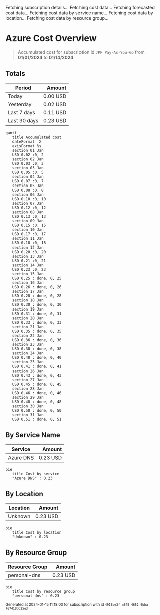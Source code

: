 Fetching subscription details...
Fetching cost data...
Fetching forecasted cost data...
Fetching cost data by service name...
Fetching cost data by location...
Fetching cost data by resource group...
# Azure Cost Overview

> Accumulated cost for subscription id `JPF Pay-As-You-Go` from **01/01/2024** to **01/14/2024**

## Totals

|Period|Amount|
|---|---:|
|Today|0.00 USD|
|Yesterday|0.02 USD|
|Last 7 days|0.11 USD|
|Last 30 days|0.23 USD|

```mermaid
gantt
   title Accumulated cost
   dateFormat  X
   axisFormat %s
   section 01 Jan
   USD 0.02 :0, 2
   section 02 Jan
   USD 0.03 :0, 3
   section 03 Jan
   USD 0.05 :0, 5
   section 04 Jan
   USD 0.07 :0, 7
   section 05 Jan
   USD 0.08 :0, 8
   section 06 Jan
   USD 0.10 :0, 10
   section 07 Jan
   USD 0.12 :0, 12
   section 08 Jan
   USD 0.13 :0, 13
   section 09 Jan
   USD 0.15 :0, 15
   section 10 Jan
   USD 0.17 :0, 17
   section 11 Jan
   USD 0.18 :0, 18
   section 12 Jan
   USD 0.20 :0, 20
   section 13 Jan
   USD 0.21 :0, 21
   section 14 Jan
   USD 0.23 :0, 23
   section 15 Jan
   USD 0.25 : done, 0, 25
   section 16 Jan
   USD 0.26 : done, 0, 26
   section 17 Jan
   USD 0.28 : done, 0, 28
   section 18 Jan
   USD 0.30 : done, 0, 30
   section 19 Jan
   USD 0.31 : done, 0, 31
   section 20 Jan
   USD 0.33 : done, 0, 33
   section 21 Jan
   USD 0.35 : done, 0, 35
   section 22 Jan
   USD 0.36 : done, 0, 36
   section 23 Jan
   USD 0.38 : done, 0, 38
   section 24 Jan
   USD 0.40 : done, 0, 40
   section 25 Jan
   USD 0.41 : done, 0, 41
   section 26 Jan
   USD 0.43 : done, 0, 43
   section 27 Jan
   USD 0.45 : done, 0, 45
   section 28 Jan
   USD 0.46 : done, 0, 46
   section 29 Jan
   USD 0.48 : done, 0, 48
   section 30 Jan
   USD 0.50 : done, 0, 50
   section 31 Jan
   USD 0.51 : done, 0, 51
```

## By Service Name

|Service|Amount|
|---|---:|
|Azure DNS|0.23 USD|

```mermaid
pie
   title Cost by service
   "Azure DNS" : 0.23
```

## By Location

|Location|Amount|
|---|---:|
|Unknown|0.23 USD|

```mermaid
pie
   title Cost by location
   "Unknown" : 0.23
```

## By Resource Group

|Resource Group|Amount|
|---|---:|
|personal-dns|0.23 USD|

```mermaid
pie
   title Cost by resource group
   "personal-dns" : 0.23
```

<sup>Generated at 2024-01-15 11:18:03 for subscription with id `4913be3f-a345-4652-9bba-767418dd25e3`</sup>
